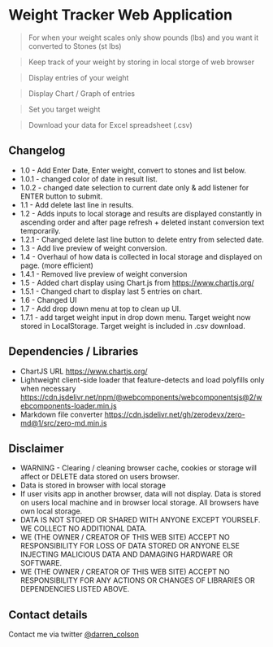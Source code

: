 # Weight Tracker Web Application

> For when your weight scales only show pounds (lbs) and you want it converted to Stones (st lbs)

> Keep track of your weight by storing in local storge of web browser

> Display entries of your weight

> Display Chart / Graph of entries

> Set you target weight

> Download your data for Excel spreadsheet (.csv)

## Changelog

- 1.0 - Add Enter Date, Enter weight, convert to stones and list below.
- 1.0.1 - changed color of date in result list.
- 1.0.2 - changed date selection to current date only & add listener for ENTER button to submit.
- 1.1 - Add delete last line in results.
- 1.2 - Adds inputs to local storage and results are displayed constantly in ascending order and after page refresh + deleted instant conversion text temporarily.
- 1.2.1 - Changed delete last line button to delete entry from selected date.
- 1.3 - Add live preview of weight conversion.
- 1.4 - Overhaul of how data is collected in local storage and displayed on page. (more efficient)
- 1.4.1 - Removed live preview of weight conversion
- 1.5 - Added chart display using Chart.js from https://www.chartjs.org/
- 1.5.1 - Changed chart to display last 5 entries on chart.
- 1.6 - Changed UI
- 1.7 - Add drop down menu at top to clean up UI.
- 1.7.1 - add target weight input in drop down menu. Target weight now stored in LocalStorage. Target weight is included in .csv download.

## Dependencies / Libraries

- ChartJS URL https://www.chartjs.org/
- Lightweight client-side loader that feature-detects and load polyfills only when necessary https://cdn.jsdelivr.net/npm/@webcomponents/webcomponentsjs@2/webcomponents-loader.min.js
- Markdown file converter https://cdn.jsdelivr.net/gh/zerodevx/zero-md@1/src/zero-md.min.js

## Disclaimer

- WARNING - Clearing / cleaning browser cache, cookies or storage will affect or DELETE data stored on users browser.
- Data is stored in browser with local storage
- If user visits app in another browser, data will not display. Data is stored on users local machine and in browser local storage. All browsers have own local storage.
- DATA IS NOT STORED OR SHARED WITH ANYONE EXCEPT YOURSELF. WE COLLECT NO ADDITIONAL DATA.
- WE (THE OWNER / CREATOR OF THIS WEB SITE) ACCEPT NO RESPONSIBILITY FOR LOSS OF DATA STORED OR ANYONE ELSE INJECTING MALICIOUS DATA AND DAMAGING HARDWARE OR SOFTWARE.
- WE (THE OWNER / CREATOR OF THIS WEB SITE) ACCEPT NO RESPONSIBILITY FOR ANY ACTIONS OR CHANGES OF LIBRARIES OR DEPENDENCIES LISTED ABOVE.

## Contact details

Contact me via twitter [@darren_colson](https://twitter.com/darren_colson)
